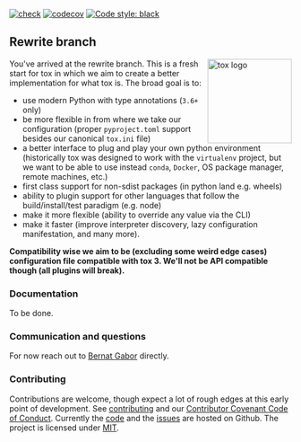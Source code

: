 [![check](https://github.com/tox-dev/tox/workflows/check/badge.svg)](https://github.com/tox-dev/tox/actions?query=workflow%3Acheck)
[![codecov](https://codecov.io/gh/tox-dev/tox/branch/rewrite/graph/badge.svg)](https://codecov.io/gh/tox-dev/tox/branch/rewrite)
[![Code style:
black](https://img.shields.io/badge/code%20style-black-000000.svg)](https://github.com/psf/black)

## Rewrite branch

<a href="https://tox.readthedocs.io">
    <img src="https://raw.githubusercontent.com/tox-dev/tox/master/docs/_static/img/tox.png"
         alt="tox logo"
         height="150px"
         align="right">
</a>

You've arrived at the rewrite branch. This is a fresh start for tox in which we aim to create a better implementation
for what tox is. The broad goal is to:

- use modern Python with type annotations (`3.6+` only)
- be more flexible in from where we take our configuration (proper `pyproject.toml` support besides our canonical
  `tox.ini` file)
- a better interface to plug and play your own python environment (historically tox was designed to work with the
  `virtualenv` project, but we want to be able to use instead `conda`, `Docker`, OS package manager, remote machines,
  etc.)
- first class support for non-sdist packages (in python land e.g. wheels)
- ability to plugin support for other languages that follow the build/install/test paradigm (e.g. node)
- make it more flexible (ability to override any value via the CLI)
- make it faster (improve interpreter discovery, lazy configuration manifestation, and many more).

**Compatibility wise we aim to be (excluding some weird edge cases) configuration file compatible with tox 3. We'll not
be API compatible though (all plugins will break).**

### Documentation

To be done.

### Communication and questions

For now reach out to [Bernat Gabor](https://github.com/gaborbernat/) directly.

### Contributing

Contributions are welcome, though expect a lot of rough edges at this early point of development. See
[contributing](https://github.com/tox-dev/tox/blob/master/CONTRIBUTING.rst) and our
[Contributor Covenant Code of Conduct](https://github.com/tox-dev/tox/blob/master/CODE_OF_CONDUCT.md). Currently the
[code](https://github.com/tox-dev/tox) and the [issues](https://github.com/tox-dev/tox/issues) are hosted on Github. The
project is licensed under [MIT](https://github.com/tox-dev/tox/blob/master/LICENSE).
